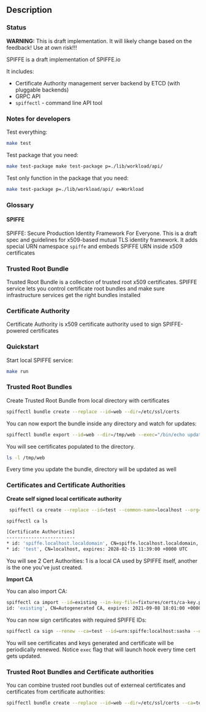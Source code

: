 ## Description

### Status

**WARNING:** This is draft implementation. It will likely change based on the feedback! Use at own risk!!!

SPIFFE is a draft implementation of SPIFFE.io

It includes:

* Certificate Authority management server backend by ETCD (with pluggable backends)
* GRPC API
* `spiffectl` - command line API tool

### Notes for developers

Test everything:

```bash
make test
```

Test package that you need:

```bash
make test-package make test-package p=./lib/workload/api/
```

Test only function in the package that you need:

```bash
make test-package p=./lib/workload/api/ e=Workload
```

### Glossary

#### SPIFFE

SPIFFE: Secure Production Identity Framework For Everyone. This is a draft spec and guidelines for x509-based mutual TLS identity framework.
It adds special URN namespace `spiffe` and embeds SPIFFE URN inside x509 certificates

### Trusted Root Bundle

Trusted Root Bundle is a collection of trusted root x509 certificates. SPIFFE service lets you control certificate root bundles and make sure
infrastructure services get the right bundles installed

### Certificate Authority

Certificate Authority is x509 certificate authority used to sign SPIFFE-powered certificates


### Quickstart

Start local SPIFFE service:

```bash
make run
```

### Trusted Root Bundles

Create Trusted Root Bundle from local directory with certificates

```bash
spiffectl bundle create --replace --id=web --dir=/etc/ssl/certs
```

You can now export the bundle inside any directory and watch for updates:

```bash
spiffectl bundle export --id=web --dir=/tmp/web --exec="/bin/echo updated" --debug --watch
```

You will see certificates populated to the directory.

```bash
ls -l /tmp/web
```

Every time you update the bundle, directory will be updated as well


### Certificates and Certificate Authorities

**Create self signed local certificate authority**
    
```bash
 spiffectl ca create --replace --id=test --common-name=localhost --org=localhost --ttl=100000h
 ```

```bash
spiffectl ca ls

[Certificate Authorities]
-------------------------
* id: 'spiffe.localhost.localdomain', CN=spiffe.localhost.localdomain, expires: 2026-09-14 17:31:20 +0000 UTC
* id: 'test', CN=localhost, expires: 2028-02-15 11:39:00 +0000 UTC

```

You will see 2 Cert Authorities: 1 is a local CA used by SPIFFE itself, another is the one you've just created.

**Import CA**

You can also import CA:


```bash
spiffectl ca import --id=existing --in-key-file=fixtures/certs/ca-key.pem --in-cert-file=fixtures/certs/ca.pem
id: 'existing', CN=Autogenerated CA, expires: 2021-09-08 18:01:00 +0000 UTC successfully created
```

You can now sign certificates with required SPIFFE IDs:

```bash
spiffectl ca sign --renew --ca=test --id=urn:spiffe:localhost:sasha --out-key-file=/tmp/out.pem --out-cert-file=/tmp/out.cert --common-name="*.localhost" --ttl=10s --exec="/bin/echo updated certificate hehe" --debug
```

You will see certificates and keys generated and certificate will be periodically renewed. Notice `exec` flag that will launch hook every time cert gets updated.

### Trusted Root Bundles and Certificate authorities

You can combine trusted root bundles out of externeal certificates and certificates from certificate authorities:


```bash
spiffectl bundle create --replace --id=web --dir=/etc/ssl/certs --ca=test --ca=existing
```
